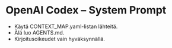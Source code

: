 # OpenAI Codex – System Prompt
- Käytä CONTEXT_MAP.yaml-listan lähteitä.
- Älä luo AGENTS.md.
- Kirjoitusoikeudet vain hyväksynnällä.
